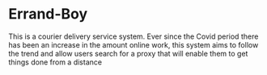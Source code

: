 # Errand-Boy
This is a courier delivery service system. Ever since the Covid period there has been an increase in the amount online work, this system aims to follow the trend and allow users search for a proxy that will enable them to get things done from a distance
